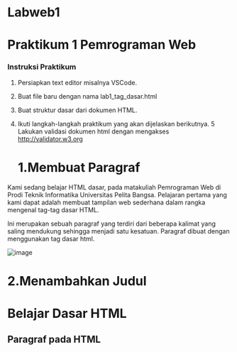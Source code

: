 # Labweb1

# Praktikum 1 Pemrograman Web

### Instruksi Praktikum
1. Persiapkan text editor
   misalnya VSCode.
2. Buat file baru dengan nama
   lab1_tag_dasar.html
3. Buat struktur dasar
   dari dokumen HTML.
4. Ikuti langkah-langkah praktikum yang
   akan dijelaskan berikutnya.
5  Lakukan validasi dokumen
   html dengan mengakses
   http://validator.w3.org

    #  1.Membuat Paragraf
<!-- Ini adalah paragraf pertama -->
<p>Kami sedang belajar HTML dasar, pada matakuliah Pemrograman Web di Prodi
Teknik Informatika Universitas Pelita Bangsa. Pelajaran pertama yang kami dapat
adalah membuat tampilan web sederhana dalam rangka mengenal tag-tag dasar
HTML.</p>
<!-- Ini adalah paragraf kedua -->
<p>Ini merupakan sebuah paragraf yang terdiri dari beberapa kalimat yang saling
mendukung sehingga menjadi satu kesatuan. Paragraf dibuat dengan menggunakan
tag dasar html.</p>

![image](https://github.com/Fathurrochman20/Labweb1/assets/135719593/89d27037-c827-4049-9e3d-a21a8c052474)

# 2.Menambahkan Judul

 <!-- judul paragraf pertama -->
 <h1>Belajar Dasar HTML</h1>
 <!-- judul paragraf kedua -->
 <h2>Paragraf pada HTML</h2>
